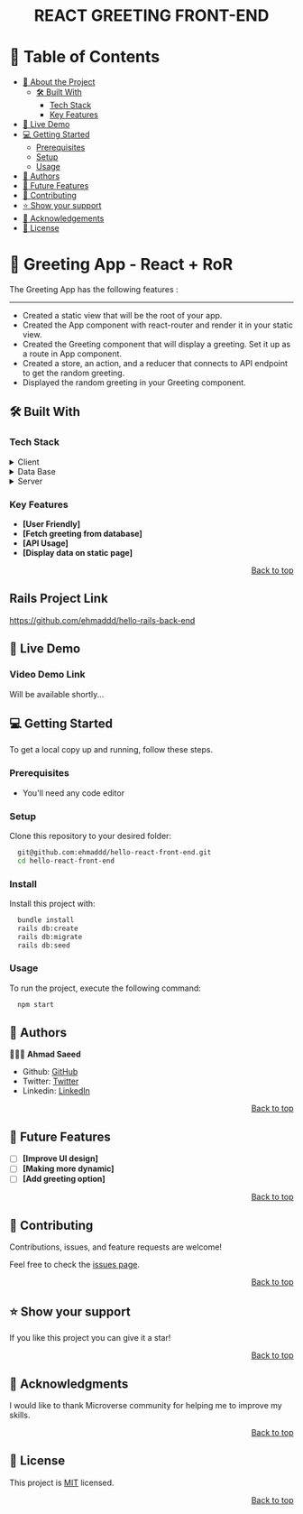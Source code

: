 <a name="readme-top"></a>

<div align="center">

  <h1><b>REACT GREETING FRONT-END</b></h1>

</div>

<!-- TABLE OF CONTENTS -->

# 📗 Table of Contents

- [📖 About the Project](#about-project)
  - [🛠 Built With](#built-with)
    - [Tech Stack](#tech-stack)
    - [Key Features](#key-features)
- [🚀 Live Demo](#live-demo)
- [💻 Getting Started](#getting-started)
  - [Prerequisites](#prerequisites)
  - [Setup](#setup)
  - [Usage](#usage)
- [👥 Authors](#authors)
- [🔭 Future Features](#future-features)
- [🤝 Contributing](#contributing)
- [⭐️ Show your support](#support)
- [🙏 Acknowledgements](#acknowledgements)
- [📝 License](#license)

<!-- PROJECT DESCRIPTION -->

# 📖 Greeting App - React + RoR <a name="about-project"></a>

The Greeting App has the following features :

-----------------------------------------------------------------------------------------------------------------------
- Created a static view that will be the root of your app.
- Created the App component with react-router and render it in your static view.
- Created the Greeting component that will display a greeting. Set it up as a route in App component.
- Created a store, an action, and a reducer that connects to API endpoint to get the random greeting.
- Displayed the random greeting in your Greeting component.

## 🛠 Built With <a name="built-with"></a>

### Tech Stack <a name="tech-stack"></a>

<details>
  <summary>Client</summary>
  <ul>
    <li>React</li>
  </ul>
</details>
<details>
  <summary>Data Base</summary>
  <ul>
    <li>Postgresql</li>
  </ul>
</details>
<details>
  <summary>Server</summary>
  <ul>
    <li>Rails</li>
  </ul>
</details>
<!-- Features -->

### Key Features <a name="key-features"></a>

- **[User Friendly]**
- **[Fetch greeting from database]**
- **[API Usage]**
- **[Display data on static page]**

<p align="right"><a href="#readme-top">Back to top</a></p>

## Rails Project Link <a name="rails-link"></a>

https://github.com/ehmaddd/hello-rails-back-end


## 🚀 Live Demo <a name="live-demo"></a>

### Video Demo Link <a name="live-demo-link"></a>

Will be available shortly...

<!-- GETTING STARTED -->

## 💻 Getting Started <a name="getting-started"></a>

To get a local copy up and running, follow these steps.

### Prerequisites

- You'll need any code editor

### Setup

Clone this repository to your desired folder:

```sh
  git@github.com:ehmaddd/hello-react-front-end.git
  cd hello-react-front-end
```

### Install

Install this project with:

```sh
  bundle install
  rails db:create
  rails db:migrate
  rails db:seed
```

### Usage

To run the project, execute the following command:

```sh
  npm start
```

## 👥 Authors <a name="authors"></a>

🕵🏽‍♀️ **Ahmad Saeed**

- Github: [GitHub](https://github.com/ehmaddd/)
- Twitter: [Twitter](https://twitter.com/ehmaddd_pk)
- Linkedin: [LinkedIn](https://www.linkedin.com/in/ehmaddd/)

<p align="right"><a href="#readme-top">Back to top</a></p>

## 🔭 Future Features <a name="future-features"></a>

- [ ] **[Improve UI design]**
- [ ] **[Making more dynamic]**
- [ ] **[Add greeting option]**

<p align="right"><a href="#readme-top">Back to top</a></p>

<!-- CONTRIBUTING -->

## 🤝 Contributing <a name="contributing"></a>

Contributions, issues, and feature requests are welcome!

Feel free to check the [issues page](https://github.com/ehmaddd/hello-react-front-end/issues).

<p align="right"><a href="#readme-top">Back to top</a></p>

<!-- SUPPORT -->

## ⭐️ Show your support <a name="support"></a>

If you like this project you can give it a star!

<p align="right"><a href="#readme-top">Back to top</a></p>

<!-- ACKNOWLEDGEMENTS -->

## 🙏 Acknowledgments <a name="acknowledgements"></a>

I would like to thank Microverse community for helping me to improve my skills.

<p align="right"><a href="#readme-top">Back to top</a></p>

<!-- FAQ (optional) -->

## 📝 License <a name="license"></a>

This project is [MIT](https://github.com/ehmaddd/hello-react-front-end/blob/front-end/LICENSE) licensed.

<p align="right"><a href="#readme-top">Back to top</a></p>
